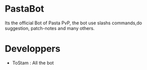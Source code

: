 # PastaBot

Its the official Bot of Pasta PvP, the bot use slashs commands,do suggestion, patch-notes and many others.

# Developpers

- ToStam : All the bot
